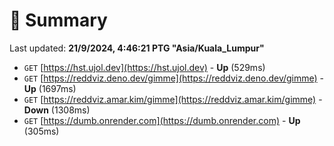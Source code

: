 # 📖 Summary
Last updated: **21/9/2024, 4:46:21 PTG "Asia/Kuala_Lumpur"**

- `GET` [https://hst.ujol.dev](https://hst.ujol.dev) - **Up** (529ms)
- `GET` [https://reddviz.deno.dev/gimme](https://reddviz.deno.dev/gimme) - **Up** (1697ms)
- `GET` [https://reddviz.amar.kim/gimme](https://reddviz.amar.kim/gimme) - **Down** (1308ms)
- `GET` [https://dumb.onrender.com](https://dumb.onrender.com) - **Up** (305ms)
